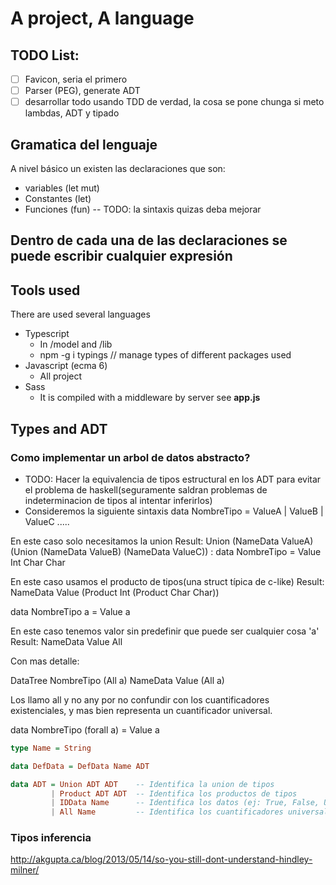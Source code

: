 # A project, A language

## TODO List:
- [ ] Favicon, seria el primero
- [ ] Parser (PEG), generate ADT
- [ ] desarrollar todo usando TDD de verdad, la cosa se pone chunga
	  si meto lambdas, ADT y tipado

## Gramatica del lenguaje
A nivel básico un existen las declaraciones que son:
- variables (let mut)
- Constantes (let)
- Funciones (fun)  -- TODO: la sintaxis quizas deba mejorar

Dentro de cada una de las declaraciones se puede escribir cualquier expresión
- 


## Tools used

There are used several languages
- Typescript
  - In /model and /lib
  - npm -g i typings   // manage types of different packages used  
- Javascript (ecma 6)
  - All project
- Sass
  - It is compiled with a middleware by server see **app.js**


## Types and ADT

### Como implementar un arbol de datos abstracto?
- TODO: Hacer la equivalencia de tipos estructural en los ADT para evitar el
        problema de haskell(seguramente saldran problemas de indeterminacion de
        tipos al intentar inferirlos)
- Consideremos la siguiente sintaxis
data NombreTipo = ValueA | ValueB | ValueC .....

En este caso solo necesitamos la union
Result: Union (NameData ValueA) (Union (NameData ValueB) (NameData ValueC))
:
data NombreTipo = Value Int Char Char

En este caso usamos el producto de tipos(una struct típica de c-like)
Result: NameData Value (Product Int (Product Char Char))

data NombreTipo a = Value a

En este caso tenemos valor sin predefinir que puede ser cualquier cosa 'a'
Result: NameData Value All

Con mas detalle:

DataTree NombreTipo (All a)
	NameData Value (All a)

Los llamo all y no any por no confundir con los cuantificadores existenciales, y mas
bien representa un cuantificador universal.

data NombreTipo (forall a) = Value a

```haskell
type Name = String

data DefData = DefData Name ADT

data ADT = Union ADT ADT    -- Identifica la union de tipos
		 | Product ADT ADT  -- Identifica los productos de tipos
		 | IDData Name      -- Identifica los datos (ej: True, False, Uno, Dos...)
		 | All Name         -- Identifica los cuantificadores universales

```

### Tipos inferencia

http://akgupta.ca/blog/2013/05/14/so-you-still-dont-understand-hindley-milner/
